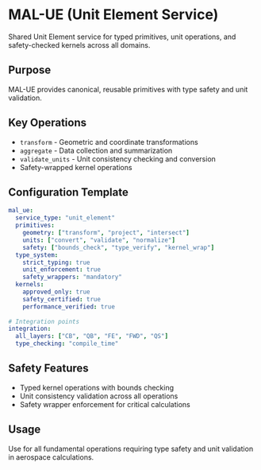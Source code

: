 # MAL-UE (Unit Element Service)

Shared Unit Element service for typed primitives, unit operations, and safety-checked kernels across all domains.

## Purpose

MAL-UE provides canonical, reusable primitives with type safety and unit validation.

## Key Operations

- `transform` - Geometric and coordinate transformations
- `aggregate` - Data collection and summarization
- `validate_units` - Unit consistency checking and conversion
- Safety-wrapped kernel operations

## Configuration Template

```yaml
mal_ue:
  service_type: "unit_element"
  primitives:
    geometry: ["transform", "project", "intersect"]
    units: ["convert", "validate", "normalize"]
    safety: ["bounds_check", "type_verify", "kernel_wrap"]
  type_system:
    strict_typing: true
    unit_enforcement: true
    safety_wrappers: "mandatory"
  kernels:
    approved_only: true
    safety_certified: true
    performance_verified: true
  
# Integration points
integration:
  all_layers: ["CB", "QB", "FE", "FWD", "QS"]
  type_checking: "compile_time"
```

## Safety Features

- Typed kernel operations with bounds checking
- Unit consistency validation across all operations
- Safety wrapper enforcement for critical calculations

## Usage

Use for all fundamental operations requiring type safety and unit validation in aerospace calculations.
